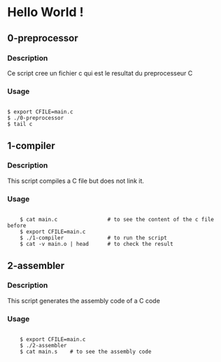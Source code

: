 # Hello World !

## 0-preprocessor

### Description

Ce script cree un fichier c qui est le resultat du preprocesseur C

### Usage
<code>
$ export CFILE=main.c
$ ./0-preprocessor 
$ tail c
</code>


## 1-compiler

### Description

This script compiles a C file but does not link it.

### Usage
<code>
    $ cat main.c                # to see the content of the c file before
    $ export CFILE=main.c
    $ ./1-compiler              # to run the script
    $ cat -v main.o | head      # to check the result
</code>


## 2-assembler

### Description

This script generates the assembly code of a C code 

### Usage

<code>
    $ export CFILE=main.c
    $ ./2-assembler
    $ cat main.s    # to see the assembly code
</code>

